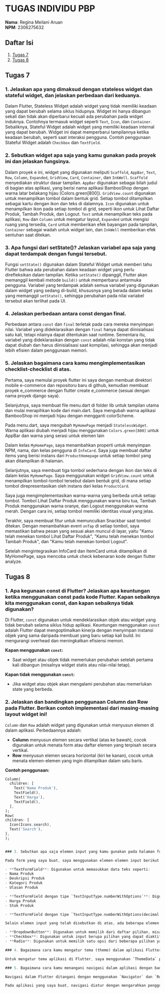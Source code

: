 # TUGAS INDIVIDU PBP
**Nama**: Regina Meilani Aruan  
**NPM**: 2306275632

## Daftar Isi
1. [Tugas 7](#tugas-7)
2. [Tugas 8](#tugas-8)

## Tugas 7

### 1. Jelaskan apa yang dimaksud dengan stateless widget dan stateful widget, dan jelaskan perbedaan dari keduanya.

Dalam Flutter, Stateless Widget adalah widget yang tidak memiliki keadaan yang dapat berubah selama siklus hidupnya. Widget ini hanya dibangun sekali dan tidak akan diperbarui kecuali ada perubahan pada widget induknya. Contohnya termasuk widget seperti `Text`, `Icon`, dan `Container`. Sebaliknya, Stateful Widget adalah widget yang memiliki keadaan internal yang dapat berubah. Widget ini dapat memperbarui tampilannya ketika keadaan berubah, seperti saat interaksi pengguna. Contoh penggunaan Stateful Widget adalah `Checkbox` dan `TextField`.

### 2. Sebutkan widget apa saja yang kamu gunakan pada proyek ini dan jelaskan fungsinya.

Dalam proyek e ini, widget yang digunakan meliputi `Scaffold`, `AppBar`, `Text`, `Row`, `Column`, `Expanded`, `GridView`, `Card`, `Container`, dan `InkWell`. `Scaffold` menyediakan struktur dasar tampilan. `AppBar` digunakan sebagai bilah judul di bagian atas aplikasi, yang berisi nama aplikasi BambooShop dengan warna latar belakang hijau (Colors.green[800]). `GridView.count` digunakan untuk menampilkan tombol dalam bentuk grid. Setiap tombol ditampilkan sebagai kartu dengan ikon dan teks di dalamnya. `Icon` digunakan untuk menampilkan ikon pada setiap tombol di grid, seperti ikon untuk Lihat Daftar Produk, Tambah Produk, dan Logout. `Text` untuk menampilkan teks pada aplikasi, `Row` dan `Column` untuk mengatur layout, `Expanded` untuk mengisi ruang yang tersedia, `Card` untuk memberikan efek bayangan pada tampilan, `Container` sebagai wadah untuk widget lain, dan `InkWell` memberikan efek sentuhan saat ditekan.

### 3. Apa fungsi dari setState()? Jelaskan variabel apa saja yang dapat terdampak dengan fungsi tersebut.

Fungsi `setState()` digunakan dalam Stateful Widget untuk memberi tahu Flutter bahwa ada perubahan dalam keadaan widget yang perlu direfleksikan dalam tampilan. Ketika `setState()` dipanggil, Flutter akan memanggil kembali metode `build()` untuk memperbarui antarmuka pengguna. Variabel yang terdampak adalah semua variabel yang digunakan dalam widget yang sedang di-build, khususnya yang berada dalam kelas yang memanggil `setState()`, sehingga perubahan pada nilai variabel tersebut akan terlihat pada UI.

### 4. Jelaskan perbedaan antara const dengan final.

Perbedaan antara `const` dan `final` terletak pada cara mereka menyimpan nilai. Variabel yang dideklarasikan dengan `final` hanya dapat diinisialisasi satu kali, tetapi nilainya dapat ditentukan saat runtime. Sementara itu, variabel yang dideklarasikan dengan `const` adalah nilai konstan yang tidak dapat diubah dan harus diinisialisasi saat kompilasi, sehingga akan menjadi lebih efisien dalam penggunaan memori.

### 5. Jelaskan bagaimana cara kamu mengimplementasikan checklist-checklist di atas.

Pertama, saya memulai proyek flutter ini saya dengan membuat direktori mobile e-commerce dan repositoru baru di github, kemudian membuat proyek e_commerce dengan flutter create e_commerce (sesuai dengan nama proyek django saya).

Selanjutnya, saya membuat file menu.dart di folder lib untuk tampilan utama dan mulai merapihkan kode dari main.dart. Saya mengubah warna aplikasi BambooShop ini menjadi hijau dengan mengganti colorScheme.

Pada menu.dart, saya mengubah `MyHomePage` menjadi `StatelessWidget`. Warna aplikasi diubah menjadi hijau menggunakan `Colors.green[800]` untuk AppBar dan warna yang serasi untuk elemen lain

Dalam kelas `MyHomePage`, saya menambahkan properti untuk menyimpan NPM, nama, dan kelas pengguna di `InfoCard`. Saya juga membuat daftar items yang berisi instans dari `ProductHomepage` untuk setiap tombol yang akan ditampilkan di halaman.

Selanjutnya, saya membuat tiga tombol sederhana dengan ikon dan teks di dalam kelas `MyHomePage`. Saya menggunakan widget `GridView.count` untuk menampilkan tombol-tombol tersebut dalam bentuk grid, di mana setiap tombol direpresentasikan oleh instans dari kelas `ProductCard`.

Saya juga mengimplementasikan warna-warna yang berbeda untuk setiap tombol. Tombol Lihat Daftar Produk menggunakan warna biru tua, Tambah Produk menggunakan warna oranye, dan Logout menggunakan warna merah. Dengan cara ini, setiap tombol memiliki identitas visual yang jelas. 

Terakhir, saya membuat fitur untuk memunculkan Snackbar saat tombol ditekan. Dengan menambahkan event `onTap` di setiap tombol, saya memastikan bahwa pesan yang sesuai akan muncul di layar, yaitu "Kamu telah menekan tombol Lihat Daftar Produk", "Kamu telah menekan tombol Tambah Produk", dan "Kamu telah menekan tombol Logout".

Setelah mengintegrasikan InfoCard dan ItemCard untuk ditampilkan di MyHomePage, saya mencoba untuk check kebenaran kode dengan flutter analyze. 


## Tugas 8

### 1. Apa kegunaan const di Flutter? Jelaskan apa keuntungan ketika menggunakan const pada kode Flutter. Kapan sebaiknya kita menggunakan const, dan kapan sebaiknya tidak digunakan?

Di Flutter, `const` digunakan untuk mendeklarasikan objek atau widget yang tidak berubah selama siklus hidup aplikasi. Keuntungan menggunakan `const` adalah Flutter dapat mengoptimalkan kinerja dengan menyimpan instansi objek yang sama daripada membuat yang baru setiap kali build. Ini mengurangi overhead dan meningkatkan efisiensi memori.

**Kapan menggunakan `const`:**
- Saat widget atau objek tidak memerlukan perubahan setelah pertama kali dibangun (misalnya widget statis atau nilai-nilai tetap).
  
**Kapan tidak menggunakan `const`:**
- Jika widget atau objek akan mengalami perubahan atau memerlukan state yang berbeda.

### 2. Jelaskan dan bandingkan penggunaan Column dan Row pada Flutter. Berikan contoh implementasi dari masing-masing layout widget ini!
`Column` dan `Row` adalah widget yang digunakan untuk menyusun elemen di dalam aplikasi. Perbedaannya adalah:
- **Column** menyusun elemen secara vertikal (atas ke bawah), cocok digunakan untuk menata form atau daftar elemen yang terpisah secara vertikal.
- **Row** menyusun elemen secara horizontal (kiri ke kanan), cocok untuk menata elemen-elemen yang ingin ditampilkan dalam satu baris.

**Contoh penggunaan:**

  ```dart
  Column(
    children: [
      Text('Nama Produk'),
      TextField(),
      Text('Harga'),
      TextField(),
    ],
  );
  Row(
  children: [
    Icon(Icons.search),
    Text('Search'),
  ],
);


### 3. Sebutkan apa saja elemen input yang kamu gunakan pada halaman form yang kamu buat pada tugas kali ini. Apakah terdapat elemen input Flutter lain yang tidak kamu gunakan pada tugas ini? Jelaskan!

Pada form yang saya buat, saya menggunakan elemen-elemen input berikut:

- **TextFormField**: Digunakan untuk memasukkan data teks seperti:
  - Nama Produk
  - Deskripsi Produk
  - Kategori Produk
  - Ulasan Produk

- **TextFormField dengan tipe `TextInputType.numberWithOptions`**: Digunakan untuk memasukkan data numerik, seperti:
  - Harga Produk
  - Stok Produk

- **TextFormField dengan tipe `TextInputType.numberWithOptions(decimal: true)`**: Digunakan untuk memasukkan rating produk dalam format angka desimal.

Selain elemen input yang telah disebutkan di atas, ada beberapa elemen input Flutter lain yang tidak saya gunakan dalam aplikasi ini, di antaranya:

- **DropdownButton**: Digunakan untuk memilih dari daftar pilihan, misalnya untuk memilih kategori produk.
- **Checkbox**: Digunakan untuk input berupa pilihan yang dapat diaktifkan atau dinonaktifkan.
- **Radio**: Digunakan untuk memilih satu opsi dari beberapa pilihan yang tersedia.

### 4. Bagaimana cara kamu mengatur tema (theme) dalam aplikasi Flutter agar aplikasi yang dibuat konsisten? Apakah kamu mengimplementasikan tema pada aplikasi yang kamu buat?

Untuk mengatur tema aplikasi di Flutter, saya menggunakan `ThemeData` pada `MaterialApp` untuk mendefinisikan skema warna, font, dan elemen-elemen visual lainnya yang akan diterapkan secara konsisten di seluruh aplikasi. Pada aplikasi yang saya buat, saya telah mengimplementasikan tema dengan menggunakan `Theme.of(context).colorScheme.primary` pada AppBar dan widget lainnya, untuk memastikan bahwa tampilan aplikasi seragam dan terkoordinasi dengan baik. Dengan pengaturan tema ini, aplikasi menjadi lebih konsisten dan memberikan pengalaman pengguna yang lebih baik.

### 5. Bagaimana cara kamu menangani navigasi dalam aplikasi dengan banyak halaman pada Flutter?

Navigasi dalam Flutter ditangani dengan menggunakan `Navigator` dan `Routes`. Saya menggunakan metode `Navigator.push` untuk berpindah ke halaman baru dan `Navigator.pop` untuk kembali ke halaman sebelumnya.

Pada aplikasi yang saya buat, navigasi diatur dengan mengarahkan pengguna dari satu halaman ke halaman lain menggunakan tombol-tombol yang ada, seperti mengarahkan pengguna dari halaman form produk ke halaman konfirmasi setelah data produk disimpan. Dengan menggunakan `Navigator`, aplikasi dapat menangani perpindahan antar halaman secara mulus dan menjaga alur aplikasi tetap lancar.
